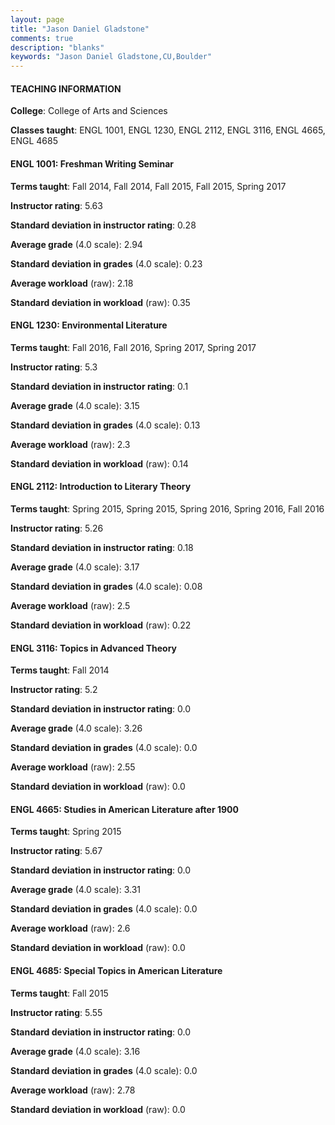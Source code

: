 ```yaml
---
layout: page
title: "Jason Daniel Gladstone" 
comments: true
description: "blanks"
keywords: "Jason Daniel Gladstone,CU,Boulder"
---
```

<head>
<script src="https://ajax.googleapis.com/ajax/libs/jquery/2.1.3/jquery.min.js"></script>
<script src="https://dl.dropboxusercontent.com/s/pc42nxpaw1ea4o9/highcharts.js?dl=0"></script>
<!-- <script src="../assets/js/highcharts.js"></script> -->
<style type="text/css">@font-face {
	font-family: "Bebas Neue";
	src: url(https://www.filehosting.org/file/details/544349/BebasNeue Regular.otf) format("opentype");
	}
	h1.Bebas { 
		font-family: "Bebas Neue", Verdana, Tahoma;
	}
</style>
</head>
	   
#### TEACHING INFORMATION

**College**: College of Arts and Sciences

**Classes taught**: ENGL 1001, ENGL 1230, ENGL 2112, ENGL 3116, ENGL 4665, ENGL 4685

#### ENGL 1001: Freshman Writing Seminar

**Terms taught**: Fall 2014, Fall 2014, Fall 2015, Fall 2015, Spring 2017

**Instructor rating**: 5.63

**Standard deviation in instructor rating**: 0.28

**Average grade** (4.0 scale): 2.94

**Standard deviation in grades** (4.0 scale): 0.23

**Average workload** (raw): 2.18

**Standard deviation in workload** (raw): 0.35

#### ENGL 1230: Environmental Literature

**Terms taught**: Fall 2016, Fall 2016, Spring 2017, Spring 2017

**Instructor rating**: 5.3

**Standard deviation in instructor rating**: 0.1

**Average grade** (4.0 scale): 3.15

**Standard deviation in grades** (4.0 scale): 0.13

**Average workload** (raw): 2.3

**Standard deviation in workload** (raw): 0.14

#### ENGL 2112: Introduction to Literary Theory

**Terms taught**: Spring 2015, Spring 2015, Spring 2016, Spring 2016, Fall 2016

**Instructor rating**: 5.26

**Standard deviation in instructor rating**: 0.18

**Average grade** (4.0 scale): 3.17

**Standard deviation in grades** (4.0 scale): 0.08

**Average workload** (raw): 2.5

**Standard deviation in workload** (raw): 0.22

#### ENGL 3116: Topics in Advanced Theory

**Terms taught**: Fall 2014

**Instructor rating**: 5.2

**Standard deviation in instructor rating**: 0.0

**Average grade** (4.0 scale): 3.26

**Standard deviation in grades** (4.0 scale): 0.0

**Average workload** (raw): 2.55

**Standard deviation in workload** (raw): 0.0

#### ENGL 4665: Studies in American Literature after 1900

**Terms taught**: Spring 2015

**Instructor rating**: 5.67

**Standard deviation in instructor rating**: 0.0

**Average grade** (4.0 scale): 3.31

**Standard deviation in grades** (4.0 scale): 0.0

**Average workload** (raw): 2.6

**Standard deviation in workload** (raw): 0.0

#### ENGL 4685: Special Topics in American Literature

**Terms taught**: Fall 2015

**Instructor rating**: 5.55

**Standard deviation in instructor rating**: 0.0

**Average grade** (4.0 scale): 3.16

**Standard deviation in grades** (4.0 scale): 0.0

**Average workload** (raw): 2.78

**Standard deviation in workload** (raw): 0.0

